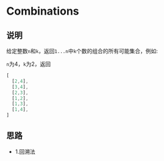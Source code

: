 # Combinations

## 说明

给定整数`n`和`k`，返回`1...n`中`k`个数的组合的所有可能集合，例如:

`n`为4，`k`为2，返回 

```js
[
  [2,4],
  [3,4],
  [2,3],
  [1,2],
  [1,3],
  [1,4],
]
```

## 思路

- 1.回溯法